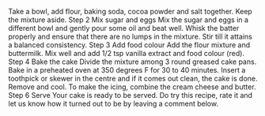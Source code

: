 Take a bowl, add flour, baking soda, cocoa powder and salt together. Keep the mixture aside.
Step 2 Mix sugar and eggs
Mix the sugar and eggs in a different bowl and gently pour some oil and beat well. Whisk the batter properly and ensure that there are no lumps in the mixture. Stir till it attains a balanced consistency.
Step 3 Add food colour
Add the flour mixture and buttermilk. Mix well and add 1/2 tsp vanilla extract and food colour (red).
Step 4 Bake the cake
Divide the mixture among 3 round greased cake pans. Bake in a preheated oven at 350 degrees F for 30 to 40 minutes. Insert a toothpick or skewer in the centre and if it comes out clean, the cake is done. Remove and cool. To make the icing, combine the cream cheese and butter.
Step 6 Serve
Your cake is ready to be served. Do try this recipe, rate it and let us know how it turned out to be by leaving a comment below.